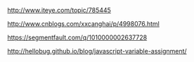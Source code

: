 http://www.iteye.com/topic/785445

http://www.cnblogs.com/xxcanghai/p/4998076.html

https://segmentfault.com/q/1010000002637728

http://hellobug.github.io/blog/javascript-variable-assignment/
